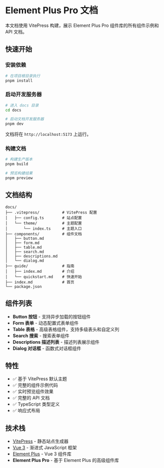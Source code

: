 # Element Plus Pro 文档

本文档使用 VitePress 构建，展示 Element Plus Pro 组件库的所有组件示例和 API 文档。

## 快速开始

### 安装依赖

```bash
# 在项目根目录执行
pnpm install
```

### 启动开发服务器

```bash
# 进入 docs 目录
cd docs

# 启动文档开发服务器
pnpm dev
```

文档将在 `http://localhost:5173` 上运行。

### 构建文档

```bash
# 构建生产版本
pnpm build

# 预览构建结果
pnpm preview
```

## 文档结构

```
docs/
├── .vitepress/          # VitePress 配置
│   ├── config.ts        # 站点配置
│   └── theme/           # 主题配置
│       └── index.ts     # 主题入口
├── components/          # 组件文档
│   ├── button.md
│   ├── form.md
│   ├── table.md
│   ├── search.md
│   ├── descriptions.md
│   └── dialog.md
├── guide/               # 指南
│   ├── index.md         # 介绍
│   └── quickstart.md    # 快速开始
├── index.md             # 首页
└── package.json
```

## 组件列表

- **Button 按钮** - 支持异步加载的按钮组件
- **Form 表单** - 动态配置式表单组件
- **Table 表格** - 高级表格组件，支持多级表头和自定义列
- **Search 搜索** - 搜索表单组件
- **Descriptions 描述列表** - 描述列表展示组件
- **Dialog 对话框** - 函数式对话框组件

## 特性

- ✅ 基于 VitePress 默认主题
- ✅ 完整的组件示例代码
- ✅ 实时预览组件效果
- ✅ 完整的 API 文档
- ✅ TypeScript 类型定义
- ✅ 响应式布局

## 技术栈

- [VitePress](https://vitepress.dev/) - 静态站点生成器
- [Vue 3](https://vuejs.org/) - 渐进式 JavaScript 框架
- [Element Plus](https://element-plus.org/) - Vue 3 组件库
- **Element Plus Pro** - 基于 Element Plus 的高级组件库
